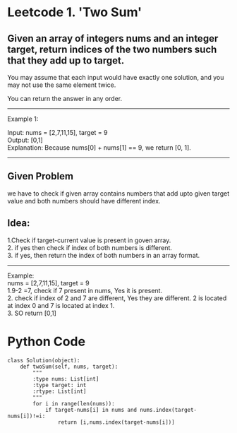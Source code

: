 # Leetcode 1. 'Two Sum' 

## Given an array of integers nums and an integer target, return indices of the two numbers such that they add up to target.

You may assume that each input would have exactly one solution, and you may not use the same element twice.

You can return the answer in any order.

---
Example 1:

Input: nums = [2,7,11,15], target = 9 </br>
Output: [0,1] </br>
Explanation: Because nums[0] + nums[1] == 9, we return [0, 1]. </br>

----
## Given Problem 

we have to check if given array contains numbers that add upto given target value and both numbers should have different index.

## Idea:

1.Check if target-current value is present in goven array.  </br>
2. if yes then check if index of both numbers is different. </br>
3. if yes, then return the index of both numbers in an array format. </br>

---

Example: </br>
nums = [2,7,11,15], target = 9</br>
1.9-2 =7, check if 7 present in nums, Yes it is present. </br>
2. check if index of 2 and 7 are different, Yes they are different. 2 is located at index 0 and 7 is located at index 1.</br>
3. SO return [0,1] </br>


# Python Code
```
class Solution(object):
    def twoSum(self, nums, target):
        """
        :type nums: List[int]
        :type target: int
        :rtype: List[int]
        """
        for i in range(len(nums)):
            if target-nums[i] in nums and nums.index(target-nums[i])!=i:
                return [i,nums.index(target-nums[i])]
```

